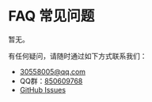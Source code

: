 # FAQ 常见问题

暂无。

有任何疑问，请随时通过如下方式联系我们：

* [30558005@qq.com](mailto:30558005@qq.com?subject=%E5%85%B3%E4%BA%8EQuickPad%20App)
* QQ群：[850609768](https://jq.qq.com/?_wv=1027&k=5ae9Ym5)
* [GitHub Issues](https://github.com/cuiliang/QuickPadCn/issues)

